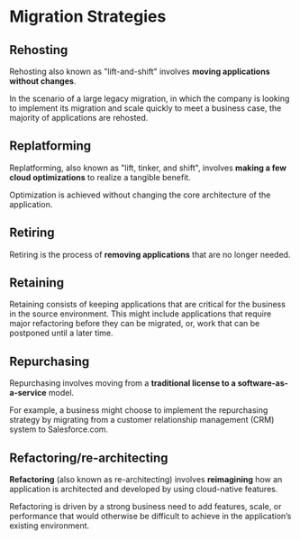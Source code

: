# Migration Strategies

## Rehosting

Rehosting also known as "lift-and-shift" involves **moving applications without changes**. 

In the scenario of a large legacy migration, in which the company is looking to implement its migration and scale quickly to meet a business case, the majority of applications are rehosted. 


## Replatforming

Replatforming, also known as "lift, tinker, and shift", involves **making a few cloud optimizations** to realize a tangible benefit.

Optimization is achieved without changing the core architecture of the application.


## Retiring

Retiring is the process of **removing applications** that are no longer needed.


## Retaining

Retaining consists of keeping applications that are critical for the business in the source environment. This might include applications that require major refactoring before they can be migrated, or, work that can be postponed until a later time.


## Repurchasing

Repurchasing involves moving from a **traditional license to a software-as-a-service** model. 

For example, a business might choose to implement the repurchasing strategy by migrating from a customer relationship management (CRM) system to Salesforce.com.


## Refactoring/re-architecting

**Refactoring** (also known as re-architecting) involves **reimagining** how an application is architected and developed by using cloud-native features.

Refactoring is driven by a strong business need to add features, scale, or performance that would otherwise be difficult to achieve in the application’s existing environment.
